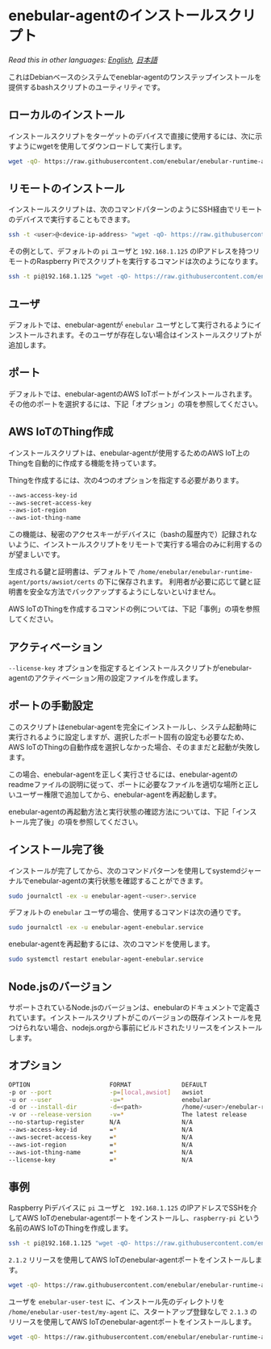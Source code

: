 
# enebular-agentのインストールスクリプト

*Read this in other languages: [English](README.md), [日本語](README.ja.md)*

これはDebianベースのシステムでeneblar-agentのワンステップインストールを提供するbashスクリプトのユーティリティです。

## ローカルのインストール

インストールスクリプトをターゲットのデバイスで直接に使用するには、次に示すようにwgetを使用してダウンロードして実行します。

```sh
wget -qO- https://raw.githubusercontent.com/enebular/enebular-runtime-agent/master/tools/install/install.sh | sudo -E bash -s
```

## リモートのインストール

インストールスクリプトは、次のコマンドパターンのようにSSH経由でリモートのデバイスで実行することもできます。

```sh
ssh -t <user>@<device-ip-address> "wget -qO- https://raw.githubusercontent.com/enebular/enebular-runtime-agent/master/tools/install/install.sh | sudo -E bash -s"
```

その例として、デフォルトの `pi` ユーザと `192.168.1.125` のIPアドレスを持つリモートのRaspberry Piでスクリプトを実行するコマンドは次のようになります。

```sh
ssh -t pi@192.168.1.125 "wget -qO- https://raw.githubusercontent.com/enebular/enebular-runtime-agent/master/tools/install/install.sh | sudo -E bash -s"
```

## ユーザ

デフォルトでは、enebular-agentが `enebular` ユーザとして実行されるようにインストールされます。そのユーザが存在しない場合はインストールスクリプトが追加します。

## ポート

デフォルトでは、enebular-agentのAWS IoTポートがインストールされます。その他のポートを選択するには、下記「オプション」の項を参照してください。

## AWS IoTのThing作成

インストールスクリプトは、enebular-agentが使用するためのAWS IoT上のThingを自動的に作成する機能を持っています。

Thingを作成するには、次の4つのオプションを指定する必要があります。

```sh
--aws-access-key-id
--aws-secret-access-key
--aws-iot-region
--aws-iot-thing-name
```

この機能は、秘密のアクセスキーがデバイスに（bashの履歴内で）記録されないように、インストールスクリプトをリモートで実行する場合のみに利用するのが望ましいです。

生成される鍵と証明書は、デフォルトで `/home/enebular/enebular-runtime-agent/ports/awsiot/certs` の下に保存されます。 利用者が必要に応じて鍵と証明書を安全な方法でバックアップするようにしないといけません。

AWS IoTのThingを作成するコマンドの例については、下記「事例」の項を参照してください。

## アクティベーション

`--license-key` オプションを指定するとインストールスクリプトがenebular-agentのアクティベーション用の設定ファイルを作成します。

## ポートの手動設定

このスクリプトはenebular-agentを完全にインストールし、システム起動時に実行されるように設定しますが、選択したポート固有の設定も必要なため、AWS IoTのThingの自動作成を選択しなかった場合、そのままだと起動が失敗します。

この場合、enebular-agentを正しく実行させるには、enebular-agentのreadmeファイルの説明に従って、ポートに必要なファイルを適切な場所と正しいユーザー権限で追加してから、enebular-agentを再起動します。

enebular-agentの再起動方法と実行状態の確認方法については、下記「インストール完了後」の項を参照してください。

## インストール完了後

インストールが完了してから、次のコマンドパターンを使用してsystemdジャーナルでenebular-agentの実行状態を確認することができます。

```sh
sudo journalctl -ex -u enebular-agent-<user>.service
```

デフォルトの `enebular` ユーザの場合、使用するコマンドは次の通りです。

```sh
sudo journalctl -ex -u enebular-agent-enebular.service
```

enebular-agentを再起動するには、次のコマンドを使用します。

```sh
sudo systemctl restart enebular-agent-enebular.service
```

## Node.jsのバージョン

サポートされているNode.jsのバージョンは、enebularのドキュメントで定義されています。インストールスクリプトがこのバージョンの既存インストールを見つけられない場合、nodejs.orgから事前にビルドされたリリースをインストールします。

## オプション

```sh
OPTION                      FORMAT              DEFAULT                              DESCRIPTION
-p or --port                -p=[local,awsiot]   awsiot                               インストールするポート
-u or --user                -u=*                enebular                             インストール後の実行ユーザ
-d or --install-dir         -d=<path>           /home/<user>/enebular-runtime-agent  インストール先のディレクトリ
-v or --release-version     -v=*                The latest release                   enebular-agentのリリース
--no-startup-register       N/A                 N/A                                  システム起動時用のスタートアップ登録をしない
--aws-access-key-id         =*                  N/A                                  AWS access key ID
--aws-secret-access-key     =*                  N/A                                  AWS secret access key
--aws-iot-region            =*                  N/A                                  AWS IoTのリージョン
--aws-iot-thing-name        =*                  N/A                                  AWS IoTのThing名
--license-key               =*                  N/A                                  アクティベーション用のライセンスキー
```

## 事例

Raspberry Piデバイスに `pi` ユーザと ` 192.168.1.125` のIPアドレスでSSHを介してAWS IoTのenebular-agentポートをインストールし、`raspberry-pi`
 という名前のAWS IoTのThingを作成します。

```sh
ssh -t pi@192.168.1.125 "wget -qO- https://raw.githubusercontent.com/enebular/enebular-runtime-agent/master/tools/install/install.sh | sudo -E bash -s -- --aws-iot-thing-name=raspberry-pi --aws-access-key-id=<my-key-id> --aws-secret-access-key=<my-access-key> --aws-iot-region=<my-region>"
```

`2.1.2` リリースを使用してAWS IoTのenebular-agentポートをインストールします。

```sh
wget -qO- https://raw.githubusercontent.com/enebular/enebular-runtime-agent/master/tools/install/install.sh | sudo -E bash -s -- -v=2.1.2
```

ユーザを `enebular-user-test` に、インストール先のディレクトリを `/home/enebular-user-test/my-agent` に、スタートアップ登録なしで `2.1.3` のリリースを使用してAWS IoTのenebular-agentポートをインストールします。

```sh
wget -qO- https://raw.githubusercontent.com/enebular/enebular-runtime-agent/master/tools/install/install.sh | sudo -E bash -s -- -v=2.1.3 --user=enebular-user-test -d=/home/enebular-user-test/my-agent --no-startup-register
```
